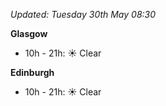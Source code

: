 *Updated: Tuesday 30th May 08:30*

**Glasgow**

* 10h - 21h: :sunny: Clear

**Edinburgh**

* 10h - 21h: :sunny: Clear

